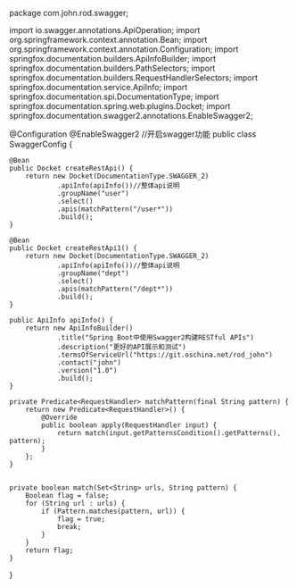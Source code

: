 package com.john.rod.swagger;

import io.swagger.annotations.ApiOperation;
import org.springframework.context.annotation.Bean;
import org.springframework.context.annotation.Configuration;
import springfox.documentation.builders.ApiInfoBuilder;
import springfox.documentation.builders.PathSelectors;
import springfox.documentation.builders.RequestHandlerSelectors;
import springfox.documentation.service.ApiInfo;
import springfox.documentation.spi.DocumentationType;
import springfox.documentation.spring.web.plugins.Docket;
import springfox.documentation.swagger2.annotations.EnableSwagger2;

@Configuration
@EnableSwagger2  //开启swagger功能
public class SwaggerConfig {


    @Bean
    public Docket createRestApi() {
        return new Docket(DocumentationType.SWAGGER_2)
                .apiInfo(apiInfo())//整体api说明
                .groupName("user")
                .select()
                .apis(matchPattern("/user*"))
                .build();
    }

    @Bean
    public Docket createRestApi1() {
        return new Docket(DocumentationType.SWAGGER_2)
                .apiInfo(apiInfo())//整体api说明
                .groupName("dept")
                .select()
                .apis(matchPattern("/dept*"))
                .build();
    }

    public ApiInfo apiInfo() {
        return new ApiInfoBuilder()
                .title("Spring Boot中使用Swagger2构建RESTful APIs")
                .description("更好的API展示和测试")
                .termsOfServiceUrl("https://git.oschina.net/rod_john")
                .contact("john")
                .version("1.0")
                .build();
    }

    private Predicate<RequestHandler> matchPattern(final String pattern) {
        return new Predicate<RequestHandler>() {
            @Override
            public boolean apply(RequestHandler input) {
                return match(input.getPatternsCondition().getPatterns(), pattern);
            }
        };
    }


    private boolean match(Set<String> urls, String pattern) {
        Boolean flag = false;
        for (String url : urls) {
            if (Pattern.matches(pattern, url)) {
                flag = true;
                break;
            }
        }
        return flag;
    }

}


